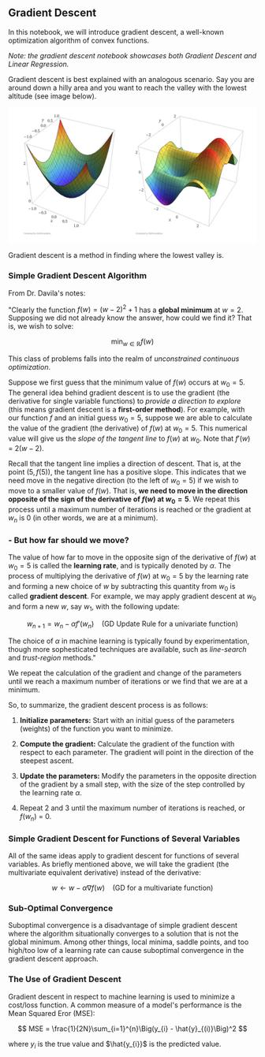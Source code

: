 ## Gradient Descent

In this notebook, we will introduce gradient descent, a well-known optimization algorithm of convex functions.

*Note: the gradient descent notebook showcases both Gradient Descent and Linear Regression.*

Gradient descent is best explained with an analogous scenario. Say you are around down a hilly area and you want to reach the valley with the lowest altitude (see image below). 

![alt text](Multivariate_functions.png)

Gradient descent is a method in finding where the lowest valley is.

### Simple Gradient Descent Algorithm

From Dr. Davila's notes:

"Clearly the function $f(w) = (w - 2)^2 + 1$ has a **global minimum** at $w = 2$. Supposing we did not already know the answer, how could we find it? That is, we wish to solve:

$$
\min_{w\in \mathbb{R}} f(w)
$$

This class of problems falls into the realm of *unconstrained continuous optimization*.

Suppose we first guess that the minimum value of $f(w)$ occurs at $w_0 = 5$. The general idea behind gradient descent is to use the gradient (the derivative for single variable functions) to *provide a direction to explore* (this means gradient descent is a **first-order method**). For example, with our function $f$ and an initial guess $w_{0} = 5$, suppose we are able to calculate the value of the gradient (the derivative) of $f(w)$ at $w_{0} = 5$. This numerical value will give us the *slope of the tangent line* to $f(w)$ at $w_{0}$. Note that $f'(w)$ = $2(w-2)$.

Recall that the tangent line implies a direction of descent. That is, at the point $(5, f(5))$, the tangent line has a positive slope. This indicates that we need move in the negative direction (to the left of $w_0 = 5$) if we wish to move to a smaller value of $f(w)$. That is, **we need to move in the direction opposite of the sign of the derivative of $f(w)$ at $w_0 = 5$**. We repeat this process until a maximum number of iterations is reached or the gradient at $w_n$ is 0 (in other words, we are at a minimum). 

### - But how far should we move? 
The value of how far to move in the opposite sign of the derivative of $f(w)$ at $w_0 = 5$ is called the **learning rate**, and is typically denoted by $\alpha$. The process of multiplying the derivative of $f(w)$ at $w_0 = 5$ by the learning rate and forming a new choice of $w$ by subtracting this quantity from $w_0$ is called **gradient descent**. For example, we may apply gradient descent at $w_0$ and form a new $w$, say $w_1$, with the following update:

$$
w_{n+1} = w_n - \alpha f'(w_n) \:\:\:\: (\text{GD Update Rule for a univariate function})
$$

The choice of $\alpha$ in machine learning is typically found by experimentation, though more sophesticated techniques are available, such as *line-search* and *trust-region* methods."

We repeat the calculation of the gradient and change of the parameters until we reach a maximum number of iterations or we find that we are at a minimum. 

So, to summarize, the gradient descent process is as follows:

1. **Initialize parameters:** Start with an initial guess of the parameters (weights) of the function you want to minimize.

2. **Compute the gradient:** Calculate the gradient of the function with respect to each parameter. The gradient will point in the direction of the steepest ascent.

3. **Update the parameters:** Modify the parameters in the opposite direction of the gradient by a small step, with the size of the step controlled by the learning rate $\alpha$.

4. Repeat 2 and 3 until the maximum number of iterations is reached, or $f(w_n)$ = 0.

### Simple Gradient Descent for Functions of Several Variables

All of the same ideas apply to gradient descent for functions of several variables. As briefly mentioned above, we will take the gradient (the multivariate equivalent derivative) instead of the derivative:

$$
w \leftarrow w - \alpha \nabla f(w) \:\:\:\: (\text{GD for a multivariate function})
$$

### Sub-Optimal Convergence

Suboptimal convergence is a disadvantage of simple gradient descent where the algorithm situationally converges to a solution that is not the global minimum. Among other things, local minima, saddle points, and too high/too low of a learning rate can cause suboptimal convergence in the gradient descent approach.

### The Use of Gradient Descent

Gradient descent in respect to machine learning is used to minimize a cost/loss function. A common measure of a model's performance is the Mean Squared Eror (MSE):

$$
MSE = \frac{1}{2N}\sum_{i=1}^{n}\Big(y_{i} - \hat{y}_{(i)}\Big)^2
$$

where $y_{i}$ is the true value and $\hat{y_{i}}$ is the predicted value.